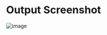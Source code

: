 # Output Screenshot
![image](https://user-images.githubusercontent.com/62640331/200387418-71b4e57f-67ab-42c4-98df-40eb7f059807.png)
